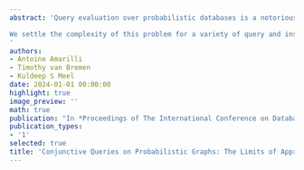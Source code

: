 ```yaml
---
abstract: 'Query evaluation over probabilistic databases is a notoriously intractable problem---not only in combined complexity, but for many natural queries in data complexity as well. This motivates the study of probabilistic query evaluation through the lens of approximation algorithms, and particularly of combined FPRASes, whose runtime is polynomial in both the query and instance size. In this paper, we focus on tuple-independent probabilistic databases over binary signatures, which can be equivalently viewed as probabilistic graphs. We study in which cases we can devise combined FPRASes for probabilistic query evaluation in this setting.

We settle the complexity of this problem for a variety of query and instance classes, by proving both approximability and (conditional) inapproximability results. This allows us to deduce many corollaries of possible independent interest. For example, we show how the results of Arenas et al. on counting fixed-length strings accepted by an NFA imply the existence of an FPRAS for the two-terminal network reliability problem on directed acyclic graphs: this was an open problem until now. We also show that one cannot extend a recent result of van Bremen and Meel that gives a combined FPRAS for self-join-free conjunctive queries of bounded hypertree width on probabilistic databases: neither the bounded-hypertree-width condition nor the self-join-freeness hypothesis can be relaxed. Finally, we complement all our inapproximability results with unconditional lower bounds, showing that DNNF provenance circuits must have at least moderately exponential size in combined complexity.
'
authors:
- Antoine Amarilli 
- Timothy van Bremen 
- Kuldeep S Meel
date: 2024-01-01 00:00:00
highlight: true
image_preview: ''
math: true
publication: "In *Proceedings of The International Conference on Database Theoryn (ICDT)*"
publication_types:
- '1'
selected: true
title: 'Conjunctive Queries on Probabilistic Graphs: The Limits of Approximability'
---
```


